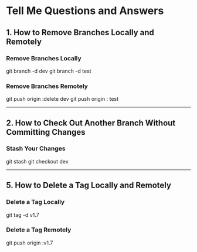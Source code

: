 # Tell Me Questions and Answers

## 1. How to Remove Branches Locally and Remotely

### Remove Branches Locally
git branch -d dev
git branch -d test

### Remove Branches Remotely
git push origin :delete dev
git push origin : test

---

## 2. How to Check Out Another Branch Without Committing Changes

### Stash Your Changes
git stash
git checkout dev

---
## 5. How to Delete a Tag Locally and Remotely

### Delete a Tag Locally
git tag -d v1.7

### Delete a Tag Remotely
git push origin :v1.7

